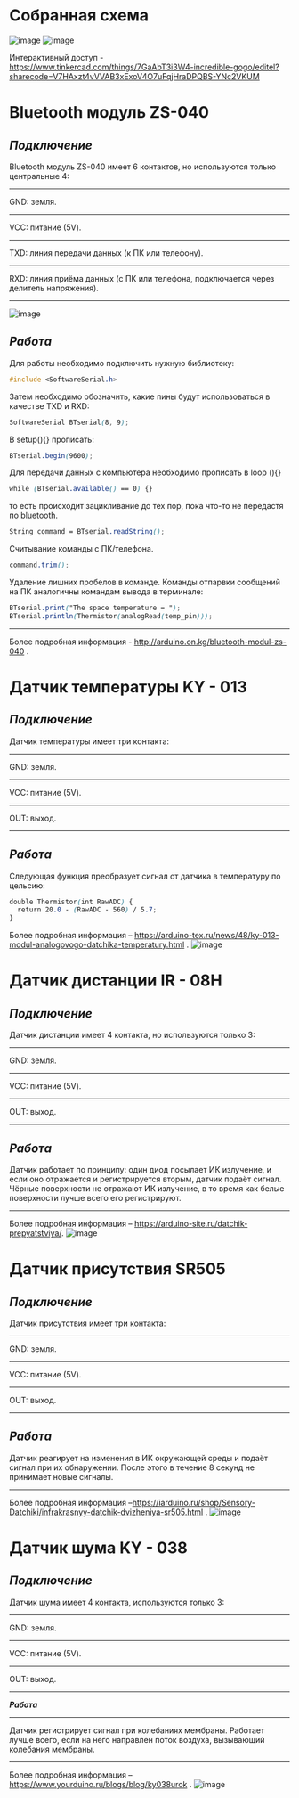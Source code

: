 **Собранная схема**
=====================
![image](https://github.com/Xxproner/Arduino_blue/assets/150460572/ad86f6d5-ee8d-4752-bd5f-be4fd41f4340)
![image](https://github.com/Xxproner/Arduino_blue/assets/150460572/a7f55eb9-e0ed-4546-a50e-1773c4ac6045)

Интерактивный доступ - https://www.tinkercad.com/things/7GaAbT3i3W4-incredible-gogo/editel?sharecode=V7HAxzt4vVVAB3xExoV4O7uFqjHraDPQBS-YNc2VKUM

**Bluetooth модуль ZS-040**
=====================

***Подключение***
-----------------------------------
Bluetooth модуль ZS-040 имеет 6 контактов, но используются только центральные 4:
***
GND: земля.
***
VCC: питание (5V).
***
TXD: линия передачи данных (к ПК или телефону).
***
RXD: линия приёма данных (с ПК или телефона, подключается через делитель напряжения).
***
![image](https://github.com/Xxproner/Arduino_blue/assets/150460572/b0461996-025d-4988-b49e-ef48d474af4a)

***Работа***
-----------------------------------
Для работы необходимо подключить нужную библиотеку:
```scss /*
#include <SoftwareSerial.h>
```
Затем необходимо обозначить, какие пины будут использоваться в качестве
TXD и RXD: 
```scss /*
SoftwareSerial BTserial(8, 9);
``` 
В setup(){} прописать:
```scss /*
BTserial.begin(9600);
```
Для передачи данных с компьютера необходимо прописать в loop (){} 
```scss /*
while (BTserial.available() == 0) {}
```
то есть происходит зацикливание до тех пор, пока что-то не передастя по bluetooth. 
```scss /*
String command = BTserial.readString();
``` 
Считывание команды с ПК/телефона. 
```scss /*
command.trim();
```
Удаление лишних пробелов в команде. 
Команды отпарвки сообщений на ПК аналогичны командам вывода в терминале: 
```scss /*
BTserial.print("The space temperature = ");
BTserial.println(Thermistor(analogRead(temp_pin)));
```
***
Более подробная информация - http://arduino.on.kg/bluetooth-modul-zs-040 .

**Датчик температуры KY - 013**
=====================
***Подключение***
-----------------------------------
Датчик температуры имеет три контакта:
***
GND: земля.
***
VCC: питание (5V).
***
OUT: выход.
***

***Работа***
-----------------------------------
Следующая функция преобразует сигнал от датчика в температуру по цельсию: 
```scss /*
double Thermistor(int RawADC) {
  return 20.0 - (RawADC - 560) / 5.7;
}
```
Более подробная информация – https://arduino-tex.ru/news/48/ky-013-modul-analogovogo-datchika-temperatury.html .
![image](https://github.com/Xxproner/Arduino_blue/assets/150460572/ab738b3e-e58a-4d22-ae03-0ee3328c49ca)

**Датчик дистанции IR - 08H**
=====================
***Подключение***
-----------------------------------
Датчик дистанции имеет 4 контакта, но используются только 3:
***
GND: земля.
***
VCC: питание (5V).
***
OUT: выход.
***

***Работа***
-----------------------------------
Датчик работает по принципу: один диод посылает ИК излучение, и если оно отражается и регистрируется вторым, датчик подаёт сигнал. Чёрные поверхности не отражают ИК излучение, в то время как белые поверхности лучше всего его регистрируют.
***
Более подробная информация –  https://arduino-site.ru/datchik-prepyatstviya/.
![image](https://github.com/Xxproner/Arduino_blue/assets/150460572/c373e8c2-4313-4068-8925-9aceafcbbd42)

**Датчик присутствия SR505**
=====================
***Подключение***
-----------------------------------
Датчик присутствия имеет три контакта:
***
GND: земля.
***
VCC: питание (5V).
***
OUT: выход.
***
***Работа***
-----------------------------------
Датчик реагирует на изменения в ИК окружающей среды и подаёт сигнал при их обнаружении. После этого в течение 8 секунд не принимает новые сигналы.
***
Более подробная информация –https://iarduino.ru/shop/Sensory-Datchiki/infrakrasnyy-datchik-dvizheniya-sr505.html .
![image](https://github.com/Xxproner/Arduino_blue/assets/150460572/5eb9093f-3b23-4ad1-b699-bfb6d6eee738)

**Датчик шума KY - 038**
=====================
***Подключение***
-----------------------------------
Датчик шума имеет 4 контакта, используются только 3:
***
GND: земля.
***
VCC: питание (5V).
***
OUT: выход.
***
***Работа***

-----------------------------------
Датчик регистрирует сигнал при колебаниях мембраны. Работает лучше всего, если на него направлен поток воздуха, вызывающий колебания мембраны.
***
Более подробная информация – https://www.yourduino.ru/blogs/blog/ky038urok .
![image](https://github.com/Xxproner/Arduino_blue/assets/150460572/7a82e408-f419-4296-b724-b9189a7fb1b0)

